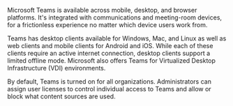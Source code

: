Microsoft Teams is available across mobile, desktop, and browser platforms. It's integrated with communications and meeting-room devices, for a frictionless experience no matter which device users work from.

Teams has desktop clients available for Windows, Mac, and Linux as well as web clients and mobile clients for Android and iOS. While each of these clients require an active internet connection, desktop clients support a limited offline mode. Microsoft also offers Teams for Virtualized Desktop Infrastructure (VDI) environments.

By default, Teams is turned on for all organizations. Administrators can assign user licenses to control individual access to Teams and allow or block what content sources are used.
